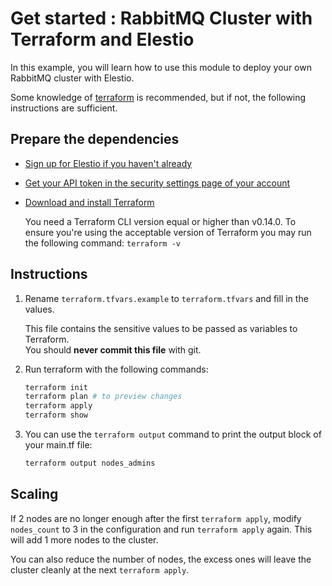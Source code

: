 # Get started : RabbitMQ Cluster with Terraform and Elestio

In this example, you will learn how to use this module to deploy your own RabbitMQ cluster with Elestio.

Some knowledge of [terraform](https://developer.hashicorp.com/terraform/intro) is recommended, but if not, the following instructions are sufficient.

## Prepare the dependencies

- [Sign up for Elestio if you haven't already](https://dash.elest.io/signup)

- [Get your API token in the security settings page of your account](https://dash.elest.io/account/security)

- [Download and install Terraform](https://www.terraform.io/downloads)

  You need a Terraform CLI version equal or higher than v0.14.0.
  To ensure you're using the acceptable version of Terraform you may run the following command: `terraform -v`

## Instructions

1. Rename `terraform.tfvars.example` to `terraform.tfvars` and fill in the values.

   This file contains the sensitive values to be passed as variables to Terraform.</br>
   You should **never commit this file** with git.

2. Run terraform with the following commands:

   ```bash
   terraform init
   terraform plan # to preview changes
   terraform apply
   terraform show
   ```

3. You can use the `terraform output` command to print the output block of your main.tf file:

   ```bash
   terraform output nodes_admins
   ```

## Scaling

If 2 nodes are no longer enough after the first `terraform apply`, modify `nodes_count` to 3 in the configuration and run `terraform apply` again.
This will add 1 more nodes to the cluster.

You can also reduce the number of nodes, the excess ones will leave the cluster cleanly at the next `terraform apply`.

